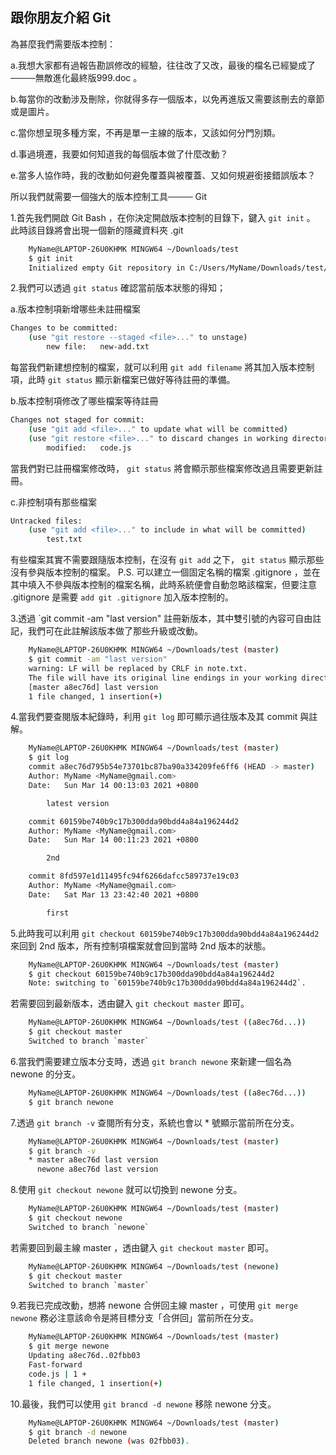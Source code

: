## 跟你朋友介紹 Git

為甚麼我們需要版本控制：

a.我想大家都有過報告勘誤修改的經驗，往往改了又改，最後的檔名已經變成了────無敵進化最終版999.doc 。

b.每當你的改動涉及刪除，你就得多存一個版本，以免再進版又需要該刪去的章節或是圖片。

c.當你想呈現多種方案，不再是單一主線的版本，又該如何分門別類。

d.事過境遷，我要如何知道我的每個版本做了什麼改動？

e.當多人協作時，我的改動如何避免覆蓋與被覆蓋、又如何規避銜接錯誤版本？

所以我們就需要一個強大的版本控制工具──── Git

1.首先我們開啟 Git Bash ，在你決定開啟版本控制的目錄下，鍵入 `git init` 。
此時該目錄將會出現一個新的隱藏資料夾 .git

``` bash
	MyName@LAPTOP-26U0KHMK MINGW64 ~/Downloads/test
	$ git init
	Initialized empty Git repository in C:/Users/MyName/Downloads/test/.git/
```

2.我們可以透過 `git status` 確認當前版本狀態的得知；

a.版本控制項新增哪些未註冊檔案
	
``` bash
Changes to be committed:
	(use "git restore --staged <file>..." to unstage)
		new file:   new-add.txt
```			
	
每當我們新建想控制的檔案，就可以利用 `git add filename`	將其加入版本控制項，此時 `git status` 顯示新檔案已做好等待註冊的準備。


b.版本控制項修改了哪些檔案等待註冊
	
``` bash
Changes not staged for commit:
	(use "git add <file>..." to update what will be committed)
	(use "git restore <file>..." to discard changes in working directory)
		modified:   code.js
```		
	
當我們對已註冊檔案修改時， `git status` 將會顯示那些檔案修改過且需要更新註冊。
	

c.非控制項有那些檔案
	
``` bash
Untracked files:
	(use "git add <file>..." to include in what will be committed)
		test.txt
``` 
	
有些檔案其實不需要跟隨版本控制，在沒有 `git add` 之下， `git status` 顯示那些沒有參與版本控制的檔案。
P.S. 可以建立一個固定名稱的檔案 .gitignore ，並在其中填入不參與版本控制的檔案名稱，此時系統便會自動忽略該檔案，但要注意 .gitignore 是需要 `add git .gitignore` 加入版本控制的。

3.透過 `git commit -am "last version" 註冊新版本，其中雙引號的內容可自由註記，我們可在此註解該版本做了那些升級或改動。

``` bash
	MyName@LAPTOP-26U0KHMK MINGW64 ~/Downloads/test (master)
	$ git commit -am "last version"
	warning: LF will be replaced by CRLF in note.txt.
	The file will have its original line endings in your working directory
	[master a8ec76d] last version
	1 file changed, 1 insertion(+)
```

4.當我們要查閱版本紀錄時，利用 `git log` 即可顯示過往版本及其 commit 與註解。

``` bash
	MyName@LAPTOP-26U0KHMK MINGW64 ~/Downloads/test (master)
	$ git log
	commit a8ec76d795b54e73701bc87ba90a334209fe6ff6 (HEAD -> master)
	Author: MyName <MyName@gmail.com>
	Date:   Sun Mar 14 00:13:03 2021 +0800

		latest version

	commit 60159be740b9c17b300dda90bdd4a84a196244d2
	Author: MyName <MyName@gmail.com>
	Date:   Sun Mar 14 00:11:23 2021 +0800

		2nd

	commit 8fd597e1d11495fc94f6266dafcc589737e19c03
	Author: MyName <MyName@gmail.com>
	Date:   Sat Mar 13 23:42:40 2021 +0800

		first
```
	
5.此時我可以利用 `git checkout 60159be740b9c17b300dda90bdd4a84a196244d2` 來回到 2nd 版本，所有控制項檔案就會回到當時 2nd 版本的狀態。

``` bash
	MyName@LAPTOP-26U0KHMK MINGW64 ~/Downloads/test (master)
	$ git checkout 60159be740b9c17b300dda90bdd4a84a196244d2
	Note: switching to `60159be740b9c17b300dda90bdd4a84a196244d2`.
```

若需要回到最新版本，透由鍵入 `git checkout master` 即可。

``` bash
	MyName@LAPTOP-26U0KHMK MINGW64 ~/Downloads/test ((a8ec76d...))
	$ git checkout master
	Switched to branch `master`
```

6.當我們需要建立版本分支時，透過 `git branch newone` 來新建一個名為 newone 的分支。

``` bash
	MyName@LAPTOP-26U0KHMK MINGW64 ~/Downloads/test ((a8ec76d...))
	$ git branch newone
```	

7.透過 `git branch -v` 查閱所有分支，系統也會以 * 號顯示當前所在分支。

``` bash
	MyName@LAPTOP-26U0KHMK MINGW64 ~/Downloads/test (master)
	$ git branch -v
	* master a8ec76d last version
	  newone a8ec76d last version
```	  
	  
8.使用 `git checkout newone` 就可以切換到 newone 分支。

``` bash
	MyName@LAPTOP-26U0KHMK MINGW64 ~/Downloads/test (master)
	$ git checkout newone
	Switched to branch `newone`
```	
	
若需要回到最主線 master ，透由鍵入 `git checkout master` 即可。

``` bash
	MyName@LAPTOP-26U0KHMK MINGW64 ~/Downloads/test (newone)
	$ git checkout master
	Switched to branch `master`
```	
	
9.若我已完成改動，想將 newone 合併回主線 master ，可使用 `git merge newone` 務必注意該命令是將目標分支「合併回」當前所在分支。

``` bash
	MyName@LAPTOP-26U0KHMK MINGW64 ~/Downloads/test (master)
	$ git merge newone
	Updating a8ec76d..02fbb03
	Fast-forward
	code.js | 1 +
	1 file changed, 1 insertion(+)
```
	
10.最後，我們可以使用 `git brancd -d newone` 移除 newone 分支。

``` bash
	MyName@LAPTOP-26U0KHMK MINGW64 ~/Downloads/test (master)
	$ git branch -d newone
	Deleted branch newone (was 02fbb03).
```
